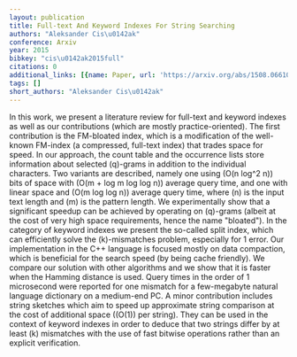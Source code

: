 ```yaml
---
layout: publication
title: Full-text And Keyword Indexes For String Searching
authors: "Aleksander Cis\u0142ak"
conference: Arxiv
year: 2015
bibkey: "cis\u0142ak2015full"
citations: 0
additional_links: [{name: Paper, url: 'https://arxiv.org/abs/1508.06610'}]
tags: []
short_authors: "Aleksander Cis\u0142ak"
---
```

In this work, we present a literature review for full-text and keyword
indexes as well as our contributions (which are mostly practice-oriented).
  The first contribution is the FM-bloated index, which is a modification of
the well-known FM-index (a compressed, full-text index) that trades space for
speed. In our approach, the count table and the occurrence lists store
information about selected \(q\)-grams in addition to the individual characters.
Two variants are described, namely one using \(O(n log^2 n)\) bits of space with
\(O(m + log m log log n)\) average query time, and one with linear space and
\(O(m log log n)\) average query time, where \(n\) is the input text length and
\(m\) is the pattern length. We experimentally show that a significant speedup
can be achieved by operating on \(q\)-grams (albeit at the cost of very high
space requirements, hence the name "bloated").
  In the category of keyword indexes we present the so-called split index,
which can efficiently solve the \(k\)-mismatches problem, especially for 1 error.
Our implementation in the C++ language is focused mostly on data compaction,
which is beneficial for the search speed (by being cache friendly). We compare
our solution with other algorithms and we show that it is faster when the
Hamming distance is used. Query times in the order of 1 microsecond were
reported for one mismatch for a few-megabyte natural language dictionary on a
medium-end PC.
  A minor contribution includes string sketches which aim to speed up
approximate string comparison at the cost of additional space (\(O(1)\) per
string). They can be used in the context of keyword indexes in order to deduce
that two strings differ by at least \(k\) mismatches with the use of fast bitwise
operations rather than an explicit verification.